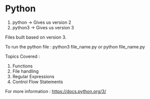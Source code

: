 # Python

1. python  -> Gives us version 2
2. python3 -> Gives us version 3

Files built based on version 3.

To run the python file :
python3 file_name.py 
or 
python file_name.py

Topics Covered :
1. Functions
2. File handling
3. Regular Expressions
4. Control Flow Statements

For more information :
https://docs.python.org/3/
